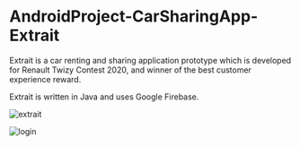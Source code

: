 # AndroidProject-CarSharingApp-Extrait

Extrait is a car renting and sharing application prototype which is developed for Renault Twizy Contest 2020, and winner of the best customer experience reward.

Extrait is written in Java and uses Google Firebase.


![extrait](https://user-images.githubusercontent.com/45331388/97012622-b436f680-1550-11eb-92e9-942d9202e511.jpeg)

![login](https://user-images.githubusercontent.com/45331388/97013159-64a4fa80-1551-11eb-941e-2888d41c7352.png)
